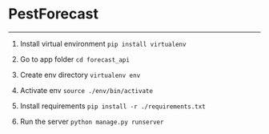PestForecast
==================================================================================

---------------------------------------------------

1. Install virtual environment
`pip install virtualenv`

2. Go to app folder
`cd forecast_api`

3. Create env directory
`virtualenv env`

4. Activate env
`source ./env/bin/activate`

5. Install requirements
`pip install -r ./requirements.txt`

7. Run the server
`python manage.py runserver`
